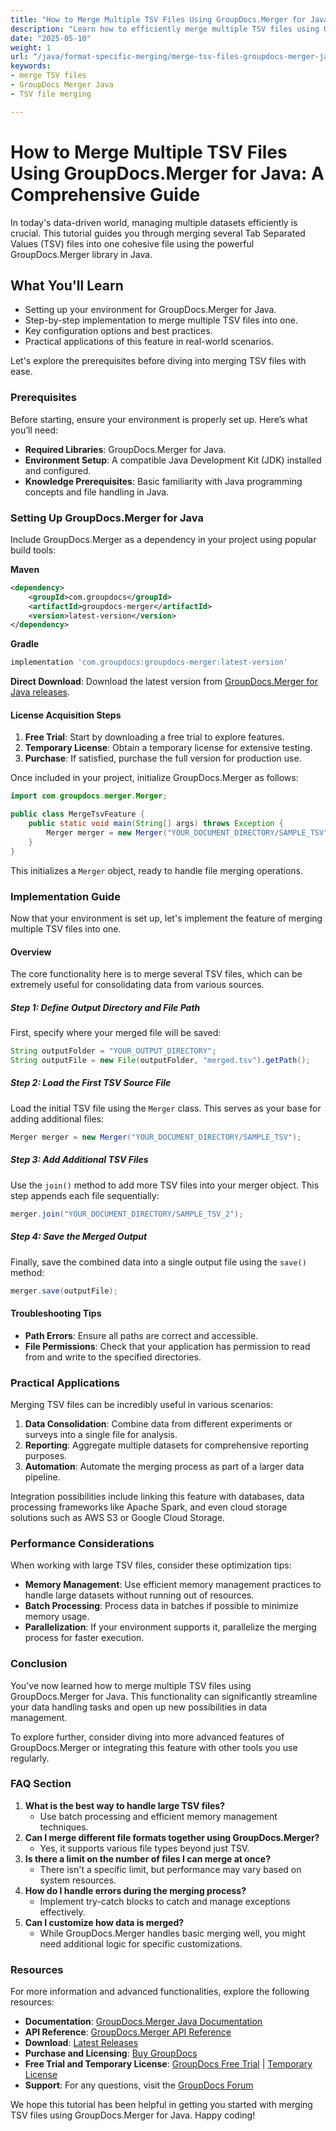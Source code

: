 ```yaml
---
title: "How to Merge Multiple TSV Files Using GroupDocs.Merger for Java&#58; A Comprehensive Guide"
description: "Learn how to efficiently merge multiple TSV files using GroupDocs.Merger for Java with step-by-step instructions and best practices."
date: "2025-05-10"
weight: 1
url: "/java/format-specific-merging/merge-tsv-files-groupdocs-merger-java/"
keywords:
- merge TSV files
- GroupDocs Merger Java
- TSV file merging

---
```



# How to Merge Multiple TSV Files Using GroupDocs.Merger for Java: A Comprehensive Guide

In today's data-driven world, managing multiple datasets efficiently is crucial. This tutorial guides you through merging several Tab Separated Values (TSV) files into one cohesive file using the powerful GroupDocs.Merger library in Java.

## What You'll Learn
- Setting up your environment for GroupDocs.Merger for Java.
- Step-by-step implementation to merge multiple TSV files into one.
- Key configuration options and best practices.
- Practical applications of this feature in real-world scenarios.

Let's explore the prerequisites before diving into merging TSV files with ease.

### Prerequisites
Before starting, ensure your environment is properly set up. Here’s what you’ll need:

- **Required Libraries**: GroupDocs.Merger for Java.
- **Environment Setup**: A compatible Java Development Kit (JDK) installed and configured.
- **Knowledge Prerequisites**: Basic familiarity with Java programming concepts and file handling in Java.

### Setting Up GroupDocs.Merger for Java
Include GroupDocs.Merger as a dependency in your project using popular build tools:

**Maven**
```xml
<dependency>
    <groupId>com.groupdocs</groupId>
    <artifactId>groupdocs-merger</artifactId>
    <version>latest-version</version>
</dependency>
```

**Gradle**
```gradle
implementation 'com.groupdocs:groupdocs-merger:latest-version'
```

**Direct Download**: Download the latest version from [GroupDocs.Merger for Java releases](https://releases.groupdocs.com/merger/java/).

#### License Acquisition Steps
1. **Free Trial**: Start by downloading a free trial to explore features.
2. **Temporary License**: Obtain a temporary license for extensive testing.
3. **Purchase**: If satisfied, purchase the full version for production use.

Once included in your project, initialize GroupDocs.Merger as follows:
```java
import com.groupdocs.merger.Merger;

public class MergeTsvFeature {
    public static void main(String[] args) throws Exception {
        Merger merger = new Merger("YOUR_DOCUMENT_DIRECTORY/SAMPLE_TSV");
    }
}
```
This initializes a `Merger` object, ready to handle file merging operations.

### Implementation Guide
Now that your environment is set up, let's implement the feature of merging multiple TSV files into one.

#### Overview
The core functionality here is to merge several TSV files, which can be extremely useful for consolidating data from various sources. 

##### Step 1: Define Output Directory and File Path
First, specify where your merged file will be saved:
```java
String outputFolder = "YOUR_OUTPUT_DIRECTORY";
String outputFile = new File(outputFolder, "merged.tsv").getPath();
```

##### Step 2: Load the First TSV Source File
Load the initial TSV file using the `Merger` class. This serves as your base for adding additional files:
```java
Merger merger = new Merger("YOUR_DOCUMENT_DIRECTORY/SAMPLE_TSV");
```

##### Step 3: Add Additional TSV Files
Use the `join()` method to add more TSV files into your merger object. This step appends each file sequentially:
```java
merger.join("YOUR_DOCUMENT_DIRECTORY/SAMPLE_TSV_2");
```

##### Step 4: Save the Merged Output
Finally, save the combined data into a single output file using the `save()` method:
```java
merger.save(outputFile);
```

#### Troubleshooting Tips
- **Path Errors**: Ensure all paths are correct and accessible.
- **File Permissions**: Check that your application has permission to read from and write to the specified directories.

### Practical Applications
Merging TSV files can be incredibly useful in various scenarios:
1. **Data Consolidation**: Combine data from different experiments or surveys into a single file for analysis.
2. **Reporting**: Aggregate multiple datasets for comprehensive reporting purposes.
3. **Automation**: Automate the merging process as part of a larger data pipeline.

Integration possibilities include linking this feature with databases, data processing frameworks like Apache Spark, and even cloud storage solutions such as AWS S3 or Google Cloud Storage.

### Performance Considerations
When working with large TSV files, consider these optimization tips:
- **Memory Management**: Use efficient memory management practices to handle large datasets without running out of resources.
- **Batch Processing**: Process data in batches if possible to minimize memory usage.
- **Parallelization**: If your environment supports it, parallelize the merging process for faster execution.

### Conclusion
You've now learned how to merge multiple TSV files using GroupDocs.Merger for Java. This functionality can significantly streamline your data handling tasks and open up new possibilities in data management.

To explore further, consider diving into more advanced features of GroupDocs.Merger or integrating this feature with other tools you use regularly.

### FAQ Section
1. **What is the best way to handle large TSV files?**
   - Use batch processing and efficient memory management techniques.
2. **Can I merge different file formats together using GroupDocs.Merger?**
   - Yes, it supports various file types beyond just TSV.
3. **Is there a limit on the number of files I can merge at once?**
   - There isn't a specific limit, but performance may vary based on system resources.
4. **How do I handle errors during the merging process?**
   - Implement try-catch blocks to catch and manage exceptions effectively.
5. **Can I customize how data is merged?**
   - While GroupDocs.Merger handles basic merging well, you might need additional logic for specific customizations.

### Resources
For more information and advanced functionalities, explore the following resources:
- **Documentation**: [GroupDocs.Merger Java Documentation](https://docs.groupdocs.com/merger/java/)
- **API Reference**: [GroupDocs.Merger API Reference](https://reference.groupdocs.com/merger/java/)
- **Download**: [Latest Releases](https://releases.groupdocs.com/merger/java/)
- **Purchase and Licensing**: [Buy GroupDocs](https://purchase.groupdocs.com/buy)
- **Free Trial and Temporary License**: [GroupDocs Free Trial](https://releases.groupdocs.com/merger/java/) | [Temporary License](https://purchase.groupdocs.com/temporary-license/)
- **Support**: For any questions, visit the [GroupDocs Forum](https://forum.groupdocs.com/c/merger/)

We hope this tutorial has been helpful in getting you started with merging TSV files using GroupDocs.Merger for Java. Happy coding!
